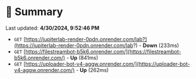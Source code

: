 # 📖 Summary
Last updated: **4/30/2024, 9:52:46 PM**

- `GET` [https://jupiterlab-render-0pdn.onrender.com/lab?](https://jupiterlab-render-0pdn.onrender.com/lab?) - **Down** (233ms)
- `GET` [https://filestreambot-b5k6.onrender.com/](https://filestreambot-b5k6.onrender.com/) - **Up** (841ms)
- `GET` [https://uploader-bot-v4-aggw.onrender.com/](https://uploader-bot-v4-aggw.onrender.com/) - **Up** (262ms)
